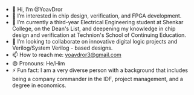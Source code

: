 - 👋 Hi, I’m @YoavDror
- 👀 I’m interested in chip design, verification, and FPGA development.
- 🌱 I’m currently a third-year Electrical Engineering student at Shenkar College, on the Dean's List, and deepening my knowledge in chip design and verification at Technion's School of Continuing Education.
- 💞️ I’m looking to collaborate on innovative digital logic projects and Verilog/System Verilog - based designs.
- 📫 How to reach me: yoavdror3@gmail.com
- 😄 Pronouns: He/Him
- ⚡ Fun fact: I am a very diverse person with a background that includes being a company commander in the IDF, project management, and a degree in economics.
  
<!---
YoavDror/YoavDror is a ✨ special ✨ repository because its `README.md` (this file) appears on your GitHub profile.
You can click the Preview link to take a look at your changes.
--->
